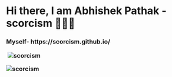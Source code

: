 
<h1>Hi there, I am Abhishek Pathak - scorcism 🙋🏽‍♂️</h1> 
<h3>Myself- https://scorcism.github.io/

<p>&nbsp;<img align="center" src="https://github-readme-stats.vercel.app/api?username=scorcism&show_icons=true&locale=en" alt="scorcism" /></p>

<p><img align="center" src="https://github-readme-streak-stats.herokuapp.com/?user=scorcism&" alt="scorcism" /></p>
 

